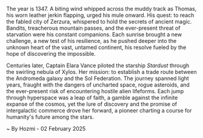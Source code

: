 
The year is 1347.  A biting wind whipped across the muddy track as Thomas, his worn leather jerkin flapping, urged his mule onward.  His quest: to reach the fabled city of Zerzura, whispered to hold the secrets of ancient magic.  Bandits, treacherous mountain passes, and the ever-present threat of starvation were his constant companions.  Each sunrise brought a new challenge, a new test of his resilience, as he pushed deeper into the unknown heart of the vast, untamed continent, his resolve fueled by the hope of discovering the impossible.


Centuries later, Captain Elara Vance piloted the starship *Stardust* through the swirling nebula of Xylos.  Her mission: to establish a trade route between the Andromeda galaxy and the Sol Federation.  The journey spanned light years, fraught with the dangers of uncharted space, rogue asteroids, and the ever-present risk of encountering hostile alien lifeforms.  Each jump through hyperspace was a leap of faith, a gamble against the infinite expanse of the cosmos,  yet the lure of discovery and the promise of intergalactic commerce drove her forward, a pioneer charting a course for humanity's future among the stars.

~ By Hozmi - 02 February 2025
